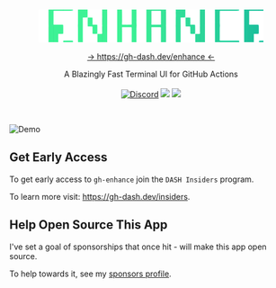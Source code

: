 <br />
<p align="center">
  <a  class="underline: none;" href="https://gh-dash.dev/enhance">
    <img alt="ENHANCE Logo" width="400" src="./logo.png">
  </a>
</p>

<p align="center">
    <a href="https://gh-dash.dev/enhance" target="_blank">→ https://gh-dash.dev/enhance ←</a>
</p>
<p align="center">
  A Blazingly Fast Terminal UI for GitHub Actions
  <br />
  <br />
  <a href="https://discord.gg/SXNXp9NctV"><img src="https://img.shields.io/discord/1413193703476035755?label=discord" alt="Discord"/></a>
  <a href="https://github.com/sponsors/dlvhdr"><img src=https://img.shields.io/github/sponsors/dlvhdr?logo=githubsponsors&color=EA4AAA /></a>
  <a href="https://www.jetify.com/devbox/docs/contributor-quickstart/" alt="Built with Devbox"><img src="https://www.jetify.com/img/devbox/shield_galaxy.svg" /></a>
</p>

<br />

![Demo](./demo.gif)

## Get Early Access
To get early access to `gh-enhance` join the `DASH Insiders` program.

To learn more visit: https://gh-dash.dev/insiders.

## Help Open Source This App

I've set a goal of sponsorships that once hit - will make this app open source.

To help towards it, see my [sponsors profile](https://github.com/sponsors/dlvhdr).
